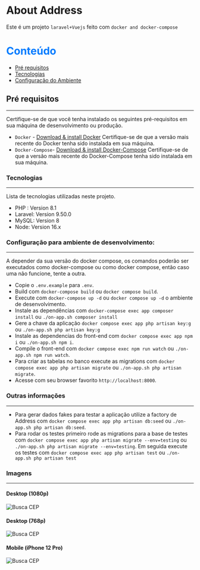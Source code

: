 # About Address

Este é um projeto `laravel+Vuejs` feito com `docker and docker-compose`

# <span style="color:#007bff"> Conteúdo </span>

-   [Pré requisitos](#Pré-requisitos)
-   [Tecnologias](#Tecnologias)
-   [Configuração do Ambiente](#Configuração-do-Ambiente)

## Pré requisitos
---

Certifique-se de que você tenha instalado os seguintes pré-requisitos em sua máquina de desenvolvimento ou produção.

-   `Docker` - [Download & install Docker](https://docs.docker.com/get-docker/) Certifique-se de que a versão mais recente do Docker tenha sido instalada em sua máquina.
-   `Docker-Compose`- [Download & install Docker-Compose](https://docs.docker.com/compose/install/) Certifique-se de que a versão mais recente do Docker-Compose tenha sido instalada em sua máquina.

### Tecnologias
---

Lista de tecnologias utilizadas neste projeto.

-   PHP : Version 8.1
-   Laravel: Version 9.50.0
-   MySQL: Version 8
-   Node: Version 16.x

### Configuração para ambiente de desenvolvimento:
---

A depender da sua versão do docker compose, os comandos poderão ser executados como docker-compose ou como docker compose, então caso uma não funcione, tente a outra.

-   Copie o `.env.example` para `.env`.
-   Build com `docker-compose build` ou `docker compose build`.
-   Execute com  `docker-compose up -d` ou `docker compose up -d` o ambiente de desenvolvimento.
-   Instale as dependências com `docker-compose exec app composer install` ou `./on-app.sh composer install`
-   Gere a chave da aplicação `docker compose exec app php artisan key:g` ou `./on-app.sh php artisan key:g`
-   Instale as dependencias do front-end com `docker compose exec app npm i` ou `./on-app.sh npm i`.
-   Compile o front-end com `docker compose exec npm run watch` ou `./on-app.sh npm run watch`.
-   Para criar as tabelas no banco execute as migrations com `docker compose exec app php artisan migrate` ou `./on-app.sh php artisan migrate`.
-   Acesse com seu browser favorito `http://localhost:8000`.

### Outras informações
---

-   Para gerar dados fakes para testar a aplicação utilize a factory de Address com `docker compose exec app php artisan db:seed` ou `./on-app.sh php artisan db:seed`.
-   Para rodar os testes primeiro rode as migrations para a base de testes com `docker compose exec app php artisan migrate --env=testing` ou `./on-app.sh php artisan migrate --env=testing`. Em seguida execute os testes com `docker compose exec app php artisan test` ou `./on-app.sh php artisan test`

### Imagens
---

#### Desktop (1080p)
![Busca CEP](https://i.imgur.com/0YoAk5G.png)
#### Desktop (768p)
![Busca CEP](https://i.imgur.com/kbWnT6n.png)
#### Mobile (iPhone 12 Pro)
![Busca CEP](https://i.imgur.com/62ffCIP.png)

